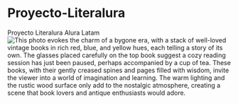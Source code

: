 # Proyecto-Literalura
Proyecto Literalura Alura Latam
<img src="https://images.stockcake.com/public/e/f/3/ef394b6b-322f-4c81-b818-210f81442eec_large/vintage-books-aesthetic-stockcake.jpg" data-original="https://images.stockcake.com/public/e/f/3/ef394b6b-322f-4c81-b818-210f81442eec/vintage-books-aesthetic-stockcake.jpg" id="mainImage" alt="This photo evokes the charm of a bygone era, with a stack of well-loved vintage books in rich red, blue, and yellow hues, each telling a story of its own. The glasses placed carefully on the top book suggest a cozy reading session has just been paused, perhaps accompanied by a cup of tea. These books, with their gently creased spines and pages filled with wisdom, invite the viewer into a world of imagination and learning. The warm lighting and the rustic wood surface only add to the nostalgic atmosphere, creating a scene that book lovers and antique enthusiasts would adore." class="aspect-ratio-1-1 max-h-[90vh] hover:scale-[1.02] transition duration-300 ease-in-out rounded-md shadow-lg dark:shadow-black/30" title="This photo evokes the charm of a bygone era, with a stack of well-loved vintage books in rich red, blue, and yellow hues, each telling a story of its own. The glasses placed carefully on the top book suggest a cozy reading session has just been paused, perhaps accompanied by a cup of tea. These books, with their gently creased spines and pages filled with wisdom, invite the viewer into a world of imagination and learning. The warm lighting and the rustic wood surface only add to the nostalgic atmosphere, creating a scene that book lovers and antique enthusiasts would adore.">
